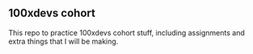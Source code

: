 ## 100xdevs cohort
This repo to practice 100xdevs cohort stuff, including assignments and extra things that I will be making.
